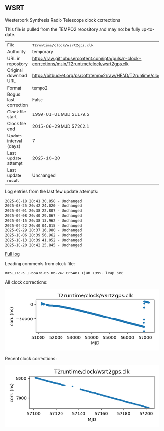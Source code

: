 
## WSRT

Westerbork Synthesis Radio Telescope clock corrections

This file is pulled from the TEMPO2 repository and may not be fully
up-to-date.

|     |     |
|:--- |:--- |
| File | `T2runtime/clock/wsrt2gps.clk` |
| Authority | temporary |
| URL in repository | <https://raw.githubusercontent.com/ipta/pulsar-clock-corrections/main/T2runtime/clock/wsrt2gps.clk> |
| Original download URL | <https://bitbucket.org/psrsoft/tempo2/raw/HEAD/T2runtime/clock/wsrt2gps.clk> |
| Format | tempo2 |
| Bogus last correction | False |
| Clock file start | 1999-01-01 MJD 51179.5 |
| Clock file end | 2015-06-29 MJD 57202.1 |
| Update interval (days) | 7 |
| Last update attempt | 2025-10-20 |
| Last update result | Unchanged |

Log entries from the last few update attempts:
```
2025-08-18 20:41:30.858 - Unchanged
2025-08-25 20:42:24.020 - Unchanged
2025-09-01 20:38:22.807 - Unchanged
2025-09-08 20:40:29.067 - Unchanged
2025-09-15 20:38:13.962 - Unchanged
2025-09-22 20:40:04.015 - Unchanged
2025-09-29 20:37:16.980 - Unchanged
2025-10-06 20:39:56.962 - Unchanged
2025-10-13 20:39:41.052 - Unchanged
2025-10-20 20:42:25.845 - Unchanged
```
[Full log](https://raw.githubusercontent.com/ipta/pulsar-clock-corrections/main/log/T2runtime/clock/wsrt2gps.clk.log)

Leading comments from clock file:

    ##51178.5 1.6347e-05 66.287 GPSWB1 1jan 1999, leap sec



All clock corrections:

![plot of all clock corrections](wsrt2gps.clk.png "All corrections")

Recent clock corrections:

![plot of recent clock corrections](wsrt2gps.clk.short.png "Recent corrections")

